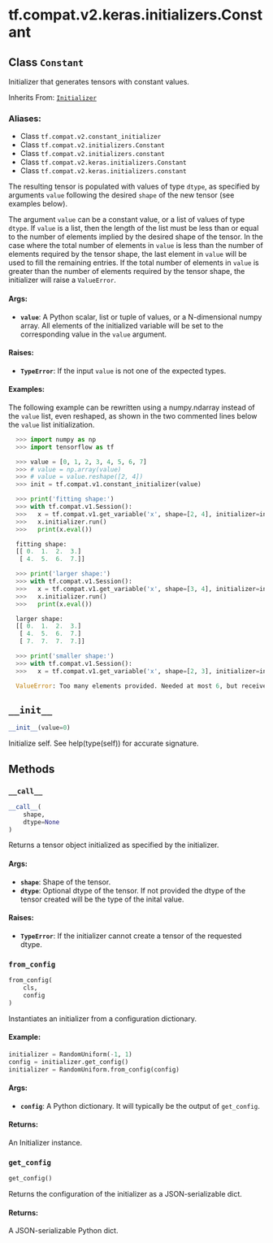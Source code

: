 <div itemscope itemtype="http://developers.google.com/ReferenceObject">
<meta itemprop="name" content="tf.compat.v2.keras.initializers.Constant" />
<meta itemprop="path" content="Stable" />
<meta itemprop="property" content="__call__"/>
<meta itemprop="property" content="__init__"/>
<meta itemprop="property" content="from_config"/>
<meta itemprop="property" content="get_config"/>
</div>

# tf.compat.v2.keras.initializers.Constant

## Class `Constant`

Initializer that generates tensors with constant values.

Inherits From: [`Initializer`](../../../../../tf/compat/v2/keras/initializers/Initializer.md)

### Aliases:

* Class `tf.compat.v2.constant_initializer`
* Class `tf.compat.v2.initializers.Constant`
* Class `tf.compat.v2.initializers.constant`
* Class `tf.compat.v2.keras.initializers.Constant`
* Class `tf.compat.v2.keras.initializers.constant`

<!-- Placeholder for "Used in" -->

The resulting tensor is populated with values of type `dtype`, as
specified by arguments `value` following the desired `shape` of the
new tensor (see examples below).

The argument `value` can be a constant value, or a list of values of type
`dtype`. If `value` is a list, then the length of the list must be less
than or equal to the number of elements implied by the desired shape of the
tensor. In the case where the total number of elements in `value` is less
than the number of elements required by the tensor shape, the last element
in `value` will be used to fill the remaining entries. If the total number of
elements in `value` is greater than the number of elements required by the
tensor shape, the initializer will raise a `ValueError`.

#### Args:


* <b>`value`</b>: A Python scalar, list or tuple of values, or a N-dimensional numpy
  array. All elements of the initialized variable will be set to the
  corresponding value in the `value` argument.


#### Raises:


* <b>`TypeError`</b>: If the input `value` is not one of the expected types.


#### Examples:

The following example can be rewritten using a numpy.ndarray instead
of the `value` list, even reshaped, as shown in the two commented lines
below the `value` list initialization.


```python
  >>> import numpy as np
  >>> import tensorflow as tf

  >>> value = [0, 1, 2, 3, 4, 5, 6, 7]
  >>> # value = np.array(value)
  >>> # value = value.reshape([2, 4])
  >>> init = tf.compat.v1.constant_initializer(value)

  >>> print('fitting shape:')
  >>> with tf.compat.v1.Session():
  >>>   x = tf.compat.v1.get_variable('x', shape=[2, 4], initializer=init)
  >>>   x.initializer.run()
  >>>   print(x.eval())

  fitting shape:
  [[ 0.  1.  2.  3.]
   [ 4.  5.  6.  7.]]

  >>> print('larger shape:')
  >>> with tf.compat.v1.Session():
  >>>   x = tf.compat.v1.get_variable('x', shape=[3, 4], initializer=init)
  >>>   x.initializer.run()
  >>>   print(x.eval())

  larger shape:
  [[ 0.  1.  2.  3.]
   [ 4.  5.  6.  7.]
   [ 7.  7.  7.  7.]]

  >>> print('smaller shape:')
  >>> with tf.compat.v1.Session():
  >>>   x = tf.compat.v1.get_variable('x', shape=[2, 3], initializer=init)

  ValueError: Too many elements provided. Needed at most 6, but received 8
```

<h2 id="__init__"><code>__init__</code></h2>

``` python
__init__(value=0)
```

Initialize self.  See help(type(self)) for accurate signature.




## Methods

<h3 id="__call__"><code>__call__</code></h3>

``` python
__call__(
    shape,
    dtype=None
)
```

Returns a tensor object initialized as specified by the initializer.


#### Args:


* <b>`shape`</b>: Shape of the tensor.
* <b>`dtype`</b>: Optional dtype of the tensor. If not provided the dtype of the
 tensor created will be the type of the inital value.


#### Raises:


* <b>`TypeError`</b>: If the initializer cannot create a tensor of the requested
 dtype.

<h3 id="from_config"><code>from_config</code></h3>

``` python
from_config(
    cls,
    config
)
```

Instantiates an initializer from a configuration dictionary.


#### Example:



```python
initializer = RandomUniform(-1, 1)
config = initializer.get_config()
initializer = RandomUniform.from_config(config)
```

#### Args:


* <b>`config`</b>: A Python dictionary.
  It will typically be the output of `get_config`.


#### Returns:

An Initializer instance.


<h3 id="get_config"><code>get_config</code></h3>

``` python
get_config()
```

Returns the configuration of the initializer as a JSON-serializable dict.


#### Returns:

A JSON-serializable Python dict.




